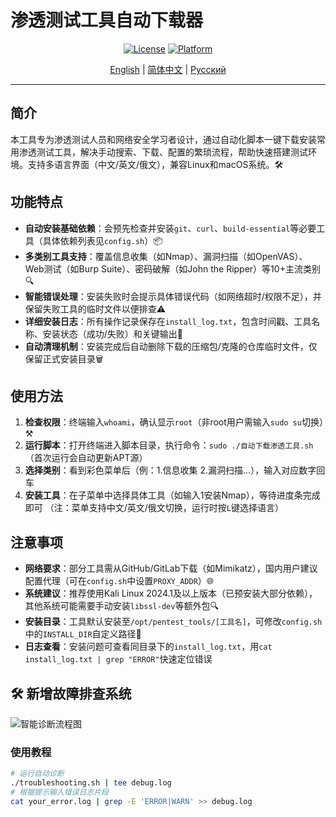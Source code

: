# 渗透测试工具自动下载器

<div align="center">

[![License](https://img.shields.io/badge/license-MIT-blue.svg?style=flat-square)](LICENSE)
[![Platform](https://img.shields.io/badge/platform-Linux%20%7C%20macOS-lightgrey.svg?style=flat-square)](README.md)

[English](README_en.md) | [简体中文](README_zh.md) | [Русский](README_ru.md)

</div>

---

## 简介
本工具专为渗透测试人员和网络安全学习者设计，通过自动化脚本一键下载安装常用渗透测试工具，解决手动搜索、下载、配置的繁琐流程，帮助快速搭建测试环境。支持多语言界面（中文/英文/俄文），兼容Linux和macOS系统。🛠️

## 功能特点
- **自动安装基础依赖**：会预先检查并安装`git`、`curl`、`build-essential`等必要工具（具体依赖列表见`config.sh`）📦
- **多类别工具支持**：覆盖信息收集（如Nmap）、漏洞扫描（如OpenVAS）、Web测试（如Burp Suite）、密码破解（如John the Ripper）等10+主流类别🔍
- **智能错误处理**：安装失败时会提示具体错误代码（如网络超时/权限不足），并保留失败工具的临时文件以便排查⚠️
- **详细安装日志**：所有操作记录保存在`install_log.txt`，包含时间戳、工具名称、安装状态（成功/失败）和关键输出📝
- **自动清理机制**：安装完成后自动删除下载的压缩包/克隆的仓库临时文件，仅保留正式安装目录🗑️

## 使用方法
1. **检查权限**：终端输入`whoami`，确认显示`root`（非root用户需输入`sudo su`切换）⚒️
2. **运行脚本**：打开终端进入脚本目录，执行命令：`sudo ./自动下载渗透工具.sh`（首次运行会自动更新APT源）
3. **选择类别**：看到彩色菜单后（例：1.信息收集 2.漏洞扫描...），输入对应数字回车
4. **安装工具**：在子菜单中选择具体工具（如输入1安装Nmap），等待进度条完成即可
（注：菜单支持中文/英文/俄文切换，运行时按`L`键选择语言）

## 注意事项
- **网络要求**：部分工具需从GitHub/GitLab下载（如Mimikatz），国内用户建议配置代理（可在`config.sh`中设置`PROXY_ADDR`）🌐
- **系统建议**：推荐使用Kali Linux 2024.1及以上版本（已预安装大部分依赖），其他系统可能需要手动安装`libssl-dev`等额外包🔍
- **安装目录**：工具默认安装至`/opt/pentest_tools/[工具名]`，可修改`config.sh`中的`INSTALL_DIR`自定义路径📂
- **日志查看**：安装问题可查看同目录下的`install_log.txt`，用`cat install_log.txt | grep "ERROR"`快速定位错误

## 🛠️ 新增故障排查系统
![智能诊断流程图](https://i.imgur.com/7v8Vd7Y.png)

### 使用教程
```bash
# 运行自动诊断
./troubleshooting.sh | tee debug.log
# 根据提示输入错误日志片段
cat your_error.log | grep -E 'ERROR|WARN' >> debug.log
```
